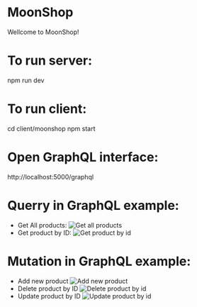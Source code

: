 # MoonShop
Wellcome to MoonShop!
# To run server: 
npm run dev
# To run client:
cd client/moonshop
npm start
# Open GraphQL interface:
http://localhost:5000/graphql
# Querry in GraphQL example:
- Get All products:
![Get all products](https://i.ibb.co/hW713cx/get-all-products.png)
- Get product by ID:
![Get product by id](https://i.ibb.co/xHncz7S/get-product-by-id.png)
# Mutation in GraphQL example:
- Add new product
![Add new product](https://i.ibb.co/YcD49XD/add-new-product.png)
- Delete product by ID
![Delete product by id](https://i.ibb.co/WHkjnTm/delete-product-by-id.png)
- Update product by ID
![Update product by id](https://i.ibb.co/hKnGQsJ/update-product-by-id.png)
